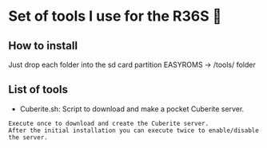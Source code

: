 # Set of tools I use for the R36S 👾
## How to install
Just drop each folder into the sd card partition EASYROMS -> /tools/ folder

## List of tools
- Cuberite.sh: Script to download and make a pocket Cuberite server.
```
Execute once to download and create the Cuberite server.
After the initial installation you can execute twice to enable/disable the server.
```